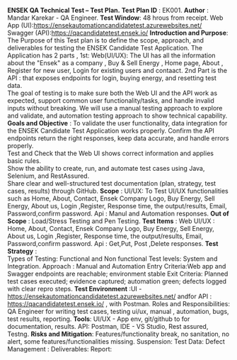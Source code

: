 **ENSEK QA Technical Test – Test Plan.**
**Test Plan ID** : EK001.
**Author** : Mandar Karekar - QA Engineer.
**Test Window**: 48 hrous from receipt.
Web App (UI):https://ensekautomationcandidatetest.azurewebsites.net/  
Swagger (API):https://qacandidatetest.ensek.io/
**Introduction and Purpose**: The Purpose of this Test plan is to define the scope, approach, and deliverables for testing the ENSEK Candidate Test Application.
The Application has 2 parts , 1st: Web(UI/UX): The UI has all the information about the "Ensek" as a company , Buy & Sell Energy , Home page, About , Register for new user, Login for existing users and contaact.
2nd Part is the API : that exposes endpoints for login, buying energy, and resetting test data.  
The goal of testing is to make sure both the Web UI and the API work as expected, support common user functionality/tasks, and handle invalid inputs without breaking. We will use a manual testing approach to explore and validate, and automation testing approach to show technical capability.
**Goals and Objective** : To validate the user functionality, data integration for the ENSEK Candidate Test Application works properly.
Confirm the API endpoints return the right responses, keep data accurate, and handle errors properly.  
Test and Check that the Web UI shows correct information and applies basic rules.  
Show the ability to create, run, and automate test cases using Java, Selenium, and RestAssured.  
Share clear and well-structured test documentation (plan, strategy, test cases, results) through GitHub.
**Scope** : 
UI/UX: To Test UI/UX functionalities such as Home, About, Contact, Ensek Company Logo, Buy Energy, Sell Energy, About us, Login ,Register, Response time, the output/results, Email, Password,confirm password.
Api : Manul and Automation responses.
**Out of Scope** : Load/Stress Testing and Pen Testing.
**Test Items** : Web UI/UX : Home, About, Contact, Ensek Company Logo, Buy Energy, Sell Energy, About us, Login ,Register, Response time, the output/results, Email, Password,confirm password.
Api : Get,Put, Post ,Delete responses.
**Test Strategy** :  
Types of Testing: Functional and Non functional
Test levels: System and Integration.
Approach : Manual and Automation
Entry Criteria:Web app and Swagger endpoints are reachable; environment stable
Exit Criteria: Planned test cases executed; evidence captured; automation green; defects logged with clear repro steps.
**Test Environment** :UI -  https://ensekautomationcandidatetest.azurewebsites.net/ andfor  API : https://qacandidatetest.ensek.io/ , with Postman.
Roles and Responsibilities: QA Engineer for writing test cases, testing ui/ux, manual , automation, bugs, test results, reporting.
**Tools**: UI/UX - App env, git/github to for documentation, results. API: Postman, IDE - VS Studio, Rest assured, Testng.
**Risks and Mitigation**: Features/functionality break, no sanitation, no alert, some features/functionalities missing.
Suspension:
Test Data:
Defect Management : 
Deliverables:
Report:







